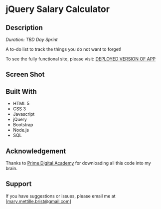 # jQuery Salary Calculator

## Description

_Duration: TBD Day Sprint_

A to-do list to track the things you do not want to forget!

To see the fully functional site, please visit: [DEPLOYED VERSION OF APP](TBD)

## Screen Shot



## Built With

- HTML 5
- CSS 3
- Javascript
- jQuery
- Bootstrap
- Node.js
- SQL


## Acknowledgement
Thanks to [Prime Digital Academy](www.primeacademy.io) for downloading all this code into my brain.

## Support
If you have suggestions or issues, please email me at [mary.mettille.brist@gmail.com]

